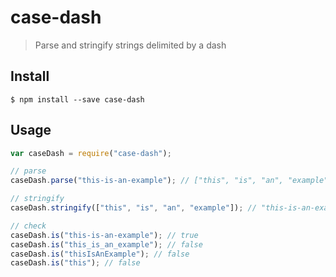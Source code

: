 case-dash
==============
> Parse and stringify strings delimited by a dash

Install
--------------
```
$ npm install --save case-dash
```

Usage
--------------
```js
var caseDash = require("case-dash");

// parse
caseDash.parse("this-is-an-example"); // ["this", "is", "an", "example"]

// stringify
caseDash.stringify(["this", "is", "an", "example"]); // "this-is-an-example"

// check
caseDash.is("this-is-an-example"); // true
caseDash.is("this_is_an_example"); // false
caseDash.is("thisIsAnExample"); // false
caseDash.is("this"); // false
```
